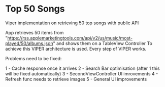 # Top 50 Songs
Viper implementation on retrieving 50 top songs with public API

App retrieves 50 items from "https://rss.applemarketingtools.com/api/v2/us/music/most-played/50/albums.json" and shows them on a TableView Controller
To achieve this VIPER architecture is used.
Every step of VIPER works.

Problems need to be fixed:

1 - Cache response once it arrives
2 - Search Bar optimisation (after 1 this will be fixed automatically)
3 - SecondViewController UI imrovements
4 - Refresh func needs to retrieve images
5 - General UI improvements


